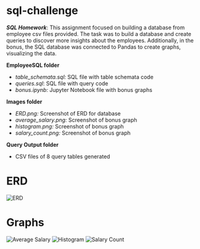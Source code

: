 # sql-challenge
***SQL Homework***: This assignment focused on building a database from employee csv files provided. The task was to build a database and create queries to discover more insights about the employees. Additionally, in the bonus, the SQL database was connected to Pandas to create graphs, visualizing the data.

**EmployeeSQL folder**
- *table_schemata.sql:* SQL file with table schemata code
- *queries.sql*: SQL file with query code
- *bonus.ipynb:* Jupyter Notebook file with bonus graphs

**Images folder**
- *ERD.png:* Screenshot of ERD for database
- *average_salary.png:* Screenshot of bonus graph
- *histogram.png:* Screenshot of bonus graph
- *salary_count.png:* Screenshot of bonus graph

**Query Output folder**
- CSV files of 8 query tables generated 

# ERD 
![ERD](EmployeeSQL/Images/ERD.png)

# Graphs
![Average Salary](EmployeeSQL/Images/average_salary.png)
![Histogram](EmployeeSQL/Images/histogram.png)
![Salary Count](EmployeeSQL/Images/salary_count.png)
